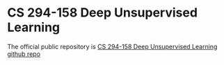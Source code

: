 # CS 294-158 Deep Unsupervised Learning

The official public repository is [CS 294-158 Deep Unsupervised Learning github repo](https://github.com/rll/deepul)
